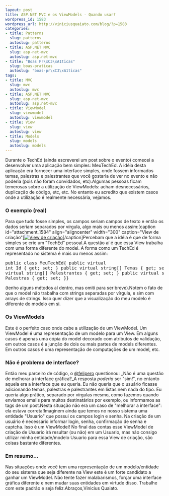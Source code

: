```yaml
--- 
layout: post
title: ASP.NET MVC e os ViewModels - Quando usar?
wordpress_id: 1583
wordpress_url: http://viniciusquaiato.com/blog/?p=1583
categories: 
- title: Patterns
  slug: patterns
  autoslug: patterns
- title: ASP.NET MVC
  slug: asp-net-mvc
  autoslug: asp.net-mvc
- title: "Boas Pr\xC3\xA1ticas"
  slug: boas-praticas
  autoslug: "boas-pr\xC3\xA1ticas"
tags: 
- title: MVC
  slug: mvc
  autoslug: mvc
- title: ASP.NET MVC
  slug: asp-net-mvc
  autoslug: asp.net-mvc
- title: ViewModel
  slug: viewmodel
  autoslug: viewmodel
- title: View
  slug: view
  autoslug: view
- title: Models
  slug: models
  autoslug: models
---
```

Durante o TechEd (ainda escreverei um post sobre o evento) comecei a desenvolver uma aplicação bem simples: MeuTechEd. A idéia desta aplicação era fornecer uma interface simples, onde fossem informados temas, palestras e palestrantes que você gostaria de ver no evento e não poderia (pois não foram convidados, etc).Algumas pessoas ficam temerosas sobre a utilização de ViewModels: acham desnecessários, duplicação de código, etc, etc. No entanto eu acredito que existem casos onde a utilização é realmente necessária, vejamos.

### O exemplo (real)
Para que tudo fosse simples, os campos seriam campos de texto e então os dados seriam separados por vírgula, algo mais ou menos assim:[caption id="attachment_1584" align="aligncenter" width="300" caption="View de criação"][![View de criação](http://viniciusquaiato.com/blog/wp-content/uploads/2010/09/tela-300x178.png "View de criação")](http://viniciusquaiato.com/blog/wp-content/uploads/2010/09/tela.png)[/caption]Percebam que a idéia é que de forma simples se crie um "TechEd" pessoal.A questão aí é que essa View trabalha com uma forma diferente do model. A forma como um TechEd é representado no sistema é mais ou menos assim:<pre lang="csharp" line="1">public class MeuTechEd{    public virtual int Id { get; set; }    public virtual string[] Temas { get; set; }    public virtual string[] Palestrantes { get; set; }    public virtual string[] Palestras { get; set; }}</pre>(tenho alguns métodos aí dentro, mas omiti para ser breve).Notem o fato de que o model não trabalha com strings separadas por vírgula, e sim com arrays de strings. Isso quer dizer que a visualização do meu modelo é diferente do modelo em si.  

### Os ViewModels
Este é o perfeito caso onde cabe a utilização de um ViewModel. Um ViewModel é uma representação de um modelo para um View. Em alguns casos é apenas uma cópia do model decorado com atributos de validação, em outros casos é a junção de dois ou mais partes de models diferentes. Em outros casos é uma representação de computações de um model, etc.

### Não é problema de interface?
Então meu parceiro de código, o [@felipero](http://twitter.com/felipero) questionou: _Não é uma questão de melhorar a interface gráfica?_A resposta _poderia_ ser "sim!", no entanto aquela era a interface que eu queria. Eu não queria que o usuário ficasse adicionando temas, palestras e palestrantes em listas nem nada do tipo. Eu queria algo prático, separado por vírgulas mesmo, como fazemos quando enviamos emails para muitos destinatários por exemplo, ou informamos as tags de um post.Nesta situação não era um caso de "melhorar a interface": ela estava correta!Imaginem ainda que temos no nosso sistema uma entidade "Usuario" que possui os campos login e senha. Na criação de um usuário é necessário informar login, senha, confirmação de senha e captcha. Isso é um ViewModel! No final das contas esse ViewModel de criação de Usuario irá resultar (ou não) em um Usuario, mas não consigo utilizar minha entidade/modelo Usuario para essa View de criação, são coisas bastante diferentes.

### Em resumo...
Nas situações onde você tem uma representação de um modelo/entidade do seu sistema que seja diferente na View este é um forte candidato a ganhar um ViewModel. Não tente fazer malabarismos, forçar uma interface gráfica diferente e nem mudar suas entidades em virtude disso. Trabalhe com este padrão e seja feliz.Abraços,Vinicius Quaiato.
